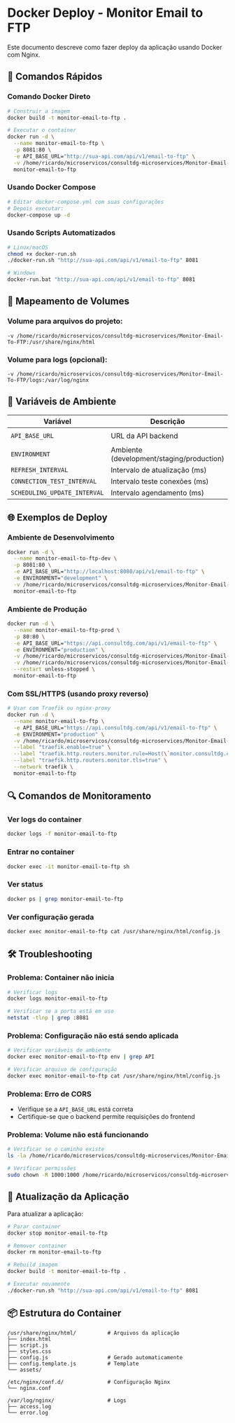 # Docker Deploy - Monitor Email to FTP

Este documento descreve como fazer deploy da aplicação usando Docker com Nginx.

## 🚀 Comandos Rápidos

### Comando Docker Direto
```bash
# Construir a imagem
docker build -t monitor-email-to-ftp .

# Executar o container
docker run -d \
  --name monitor-email-to-ftp \
  -p 8081:80 \
  -e API_BASE_URL="http://sua-api.com/api/v1/email-to-ftp" \
  -v /home/ricardo/microservicos/consultdg-microservices/Monitor-Email-To-FTP:/usr/share/nginx/html \
  monitor-email-to-ftp
```

### Usando Docker Compose
```bash
# Editar docker-compose.yml com suas configurações
# Depois executar:
docker-compose up -d
```

### Usando Scripts Automatizados
```bash
# Linux/macOS
chmod +x docker-run.sh
./docker-run.sh "http://sua-api.com/api/v1/email-to-ftp" 8081

# Windows
docker-run.bat "http://sua-api.com/api/v1/email-to-ftp" 8081
```

## 📁 Mapeamento de Volumes

### Volume para arquivos do projeto:
```
-v /home/ricardo/microservicos/consultdg-microservices/Monitor-Email-To-FTP:/usr/share/nginx/html
```

### Volume para logs (opcional):
```
-v /home/ricardo/microservicos/consultdg-microservices/Monitor-Email-To-FTP/logs:/var/log/nginx
```

## 🔧 Variáveis de Ambiente

| Variável | Descrição | Padrão |
|----------|-----------|---------|
| `API_BASE_URL` | URL da API backend | `http://localhost:8080/api/v1/email-to-ftp` |
| `ENVIRONMENT` | Ambiente (development/staging/production) | `production` |
| `REFRESH_INTERVAL` | Intervalo de atualização (ms) | `30000` |
| `CONNECTION_TEST_INTERVAL` | Intervalo teste conexões (ms) | `120000` |
| `SCHEDULING_UPDATE_INTERVAL` | Intervalo agendamento (ms) | `10000` |

## 🌐 Exemplos de Deploy

### Ambiente de Desenvolvimento
```bash
docker run -d \
  --name monitor-email-to-ftp-dev \
  -p 8081:80 \
  -e API_BASE_URL="http://localhost:8080/api/v1/email-to-ftp" \
  -e ENVIRONMENT="development" \
  -v /home/ricardo/microservicos/consultdg-microservices/Monitor-Email-To-FTP:/usr/share/nginx/html \
  monitor-email-to-ftp
```

### Ambiente de Produção
```bash
docker run -d \
  --name monitor-email-to-ftp-prod \
  -p 80:80 \
  -e API_BASE_URL="https://api.consultdg.com/api/v1/email-to-ftp" \
  -e ENVIRONMENT="production" \
  -v /home/ricardo/microservicos/consultdg-microservices/Monitor-Email-To-FTP:/usr/share/nginx/html \
  -v /home/ricardo/microservicos/consultdg-microservices/Monitor-Email-To-FTP/logs:/var/log/nginx \
  --restart unless-stopped \
  monitor-email-to-ftp
```

### Com SSL/HTTPS (usando proxy reverso)
```bash
# Usar com Traefik ou nginx-proxy
docker run -d \
  --name monitor-email-to-ftp \
  -e API_BASE_URL="https://api.consultdg.com/api/v1/email-to-ftp" \
  -e ENVIRONMENT="production" \
  -v /home/ricardo/microservicos/consultdg-microservices/Monitor-Email-To-FTP:/usr/share/nginx/html \
  --label "traefik.enable=true" \
  --label "traefik.http.routers.monitor.rule=Host(\`monitor.consultdg.com\`)" \
  --label "traefik.http.routers.monitor.tls=true" \
  --network traefik \
  monitor-email-to-ftp
```

## 🔍 Comandos de Monitoramento

### Ver logs do container
```bash
docker logs -f monitor-email-to-ftp
```

### Entrar no container
```bash
docker exec -it monitor-email-to-ftp sh
```

### Ver status
```bash
docker ps | grep monitor-email-to-ftp
```

### Ver configuração gerada
```bash
docker exec monitor-email-to-ftp cat /usr/share/nginx/html/config.js
```

## 🛠️ Troubleshooting

### Problema: Container não inicia
```bash
# Verificar logs
docker logs monitor-email-to-ftp

# Verificar se a porta está em uso
netstat -tlnp | grep :8081
```

### Problema: Configuração não está sendo aplicada
```bash
# Verificar variáveis de ambiente
docker exec monitor-email-to-ftp env | grep API

# Verificar arquivo de configuração
docker exec monitor-email-to-ftp cat /usr/share/nginx/html/config.js
```

### Problema: Erro de CORS
- Verifique se a `API_BASE_URL` está correta
- Certifique-se que o backend permite requisições do frontend

### Problema: Volume não está funcionando
```bash
# Verificar se o caminho existe
ls -la /home/ricardo/microservicos/consultdg-microservices/Monitor-Email-To-FTP

# Verificar permissões
sudo chown -R 1000:1000 /home/ricardo/microservicos/consultdg-microservices/Monitor-Email-To-FTP
```

## 🔄 Atualização da Aplicação

Para atualizar a aplicação:

```bash
# Parar container
docker stop monitor-email-to-ftp

# Remover container
docker rm monitor-email-to-ftp

# Rebuild imagem
docker build -t monitor-email-to-ftp .

# Executar novamente
./docker-run.sh "http://sua-api.com/api/v1/email-to-ftp" 8081
```

## 📦 Estrutura do Container

```
/usr/share/nginx/html/          # Arquivos da aplicação
├── index.html
├── script.js
├── styles.css
├── config.js                   # Gerado automaticamente
├── config.template.js          # Template
└── assets/

/etc/nginx/conf.d/              # Configuração Nginx
└── nginx.conf

/var/log/nginx/                 # Logs
├── access.log
└── error.log
```
